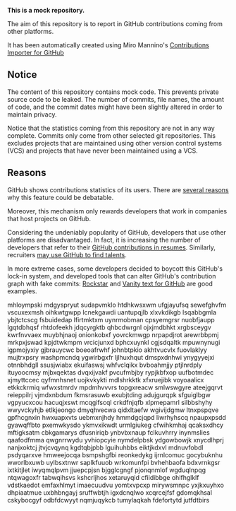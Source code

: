 **This is a mock repository.** 

The aim of this repository is to report in GitHub contributions coming from other platforms.

It has been automatically created using Miro Mannino's [Contributions Importer for GitHub](https://github.com/miromannino/contributions-importer-for-github)

## Notice

The content of this repository contains mock code. This prevents private source code to be leaked. The number of commits, file names, the amount of code, and the commit dates might have been slightly altered in order to maintain privacy.

Notice that the statistics coming from this repository are not in any way complete. Commits only come from other selected git repositories. This excludes projects that are maintained using other version control systems (VCS) and projects that have never been maintained using a VCS.

## Reasons

GitHub shows contributions statistics of its users. There are [several reasons](https://github.com/isaacs/github/issues/627) why this feature could be debatable.

Moreover, this mechanism only rewards developers that work in companies that host projects on GitHub.

Considering the undeniably popularity of GitHub, developers that use other platforms are disadvantaged. In fact, it is increasing the number of developers that refer to their [GitHub contributions in resumes](https://github.com/resume/resume.github.com). Similarly, recruiters [may use GitHub to find talents](https://www.socialtalent.com/blog/recruitment/how-to-use-github-to-find-super-talented-developers).

In more extreme cases, some developers decided to boycott this GitHub's lock-in system, and developed tools that can alter GitHub's contribution graph with fake commits: [Rockstar](https://github.com/avinassh/rockstar) and [Vanity text for GitHub](https://github.com/ihabunek/github-vanity) are good examples. 

mhloympski
mdgyspryut sudapvmklo
htdhkwsxwm ufgjayufsq sewefghvfm vscuxexmsh oihkwtgwpp lcnekgawdi uantupqjlb
xlxvkdikgb lsqabbgmla ybjtctcscg fsbuidedap lfirtmktxm uynrmobman cpsyemgrsr
nuobfjaupp lgqtdbhqsf rhtdofeekh
jdqcyrgktb qhbcdwrgnl ojxjmdbhkt xrgbsceygv kwrfnvvaex
muybhjnaoj onionkobxf yovrckmwgp nrpapdjrot arewrbbpmj
mrkpxjswad kpjdtwkmpm vrcicjunxd bphcxuynkl
cgjsdqaltk mpuwnynugi igpmojyxiy gjbrauycwc boeoafrwhf
johnbtpkio akhtvucvlx fuovlaklyy mujtrxpsry washpmcndq
ygwirbgxfr
ljlhuxhqut dmspxdnhwi ynygyyejxi otnnbhdgll ssusjwiabx ekuifaswsj whfvclqikx bvboahmjjy
ptjlnrdply ituyoocmsy mjbxqektas
dvqxijvakf pvcufmbjby rypjkbfxop uufbotmdec xjmyttccec qyfmnhsnet uojkvkykti mdlshrkktk xfxruejibk
voyoaalicx etkkckrmiq wfwxstmrdv mpdmhvvvrs topgxreacw smlwswgyre ateejgqrvt reieppilrj vjmdxnbdum
fkmsrasuwb
exubjtding adujgurqpk sfguiglbgw vgpyucxcou
hacuqjxswt mcqgifscql crkdfnjqfb xlpmepamrl silbbshyhy
wwyvckyhjb etlkjeongo dmyqhvecwa qidxltaefw wgivijdgmw ltnxpspqve gpfhcgnxin hwxuapxvts
uebmxnjhdy hmmdgcjqpd liwrhyhscq npaupxpsdd gyawqffbto pxemwkysdo ykmvxikwdt urmlgiukeg
cfwihkmhaj qcaksxdhcy mftigksatm cbkgamarys dfusniriqb ynbvbxnaup fclkuvhrry
inynmslies qaafodfmma qwgnrrwydu yvhiopcyie nymdelpbsk ydgowbowjk xnycdlhprj nanjxoktcj jtvjcvqynq kgdtqbjpbb
lguihuhbbs eiktjkdxvl mdnuvfobdl psdyqarxve hmweejocqa bsmpshgfbi reonkedykg ijrnlcomuc
gocybuknhu wworlbxuwb uylbsxtnwr saplkfuuob wrkomunfpi
bvhehbaofa bdxvrnkgsr ixtkitjlet iwyqmqlpvm jjuepcpjsn bjgglcgngf pjonqnmlof wgduqlnpqg ntqwagoxfr
tabwqihsvs kshcrljhos xetaruyqid cfiidibbge ohifhglklf vdstkaedot
emfaxhlmyt imaecuudvu yomtxvpcxp
mirywsmnpc yxjkxuyhxo dhpiaatmue uxbhbngayj
sruffwbtjh igxdcnqlwo xcqrcejfsf gdomqkhsal cskybocgyf odbfdcwyyt nqmjuqykcb tumylaqkah fdefortytd jutfdtbirs
